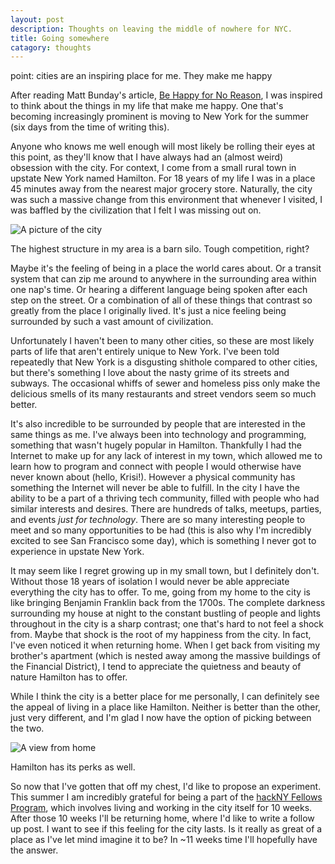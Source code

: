 ```yaml
---
layout: post
description: Thoughts on leaving the middle of nowhere for NYC.
title: Going somewhere
catagory: thoughts
---
```

point: cities are an inspiring place for me. They make me happy

After reading Matt Bunday's article, [Be Happy for No Reason](http://zencephalon.com/be-happy-for-no-reason.html), I was inspired to think about the things in my life that make me happy. One that's becoming increasingly prominent is moving to New York for the summer (six days from the time of writing this).

Anyone who knows me well enough will most likely be rolling their eyes at this point, as they'll know that I have always had an (almost weird) obsession with the city. For context, I come from a small rural town in upstate New York named Hamilton. For 18 years of my life I was in a place 45 minutes away from the nearest major grocery store. Naturally, the city was such a massive change from this environment that whenever I visited, I was baffled by the civilization that I felt I was missing out on.

![A picture of the city](http://stevegattuso.me/photos/IMG_0599.jpg)
<div class="caption">
The highest structure in my area is a barn silo. Tough competition, right?
</div>

Maybe it's the feeling of being in a place the world cares about. Or a transit system that can zip me around to anywhere in the surrounding area within one nap's time. Or hearing a different language being spoken after each step on the street. Or a combination of all of these things that contrast so greatly from the place I originally lived. It's just a nice feeling being surrounded by such a vast amount of civilization.

Unfortunately I haven't been to many other cities, so these are most likely parts of life that aren't entirely unique to New York. I've been told repeatedly that New York is a disgusting shithole compared to other cities, but there's something I love about the nasty grime of its streets and subways. The occasional whiffs of sewer and homeless piss only make the delicious smells of its many restaurants and street vendors seem so much better. 

It's also incredible to be surrounded by people that are interested in the same things as me. I've always been into technology and programming, something that wasn't hugely popular in Hamilton. Thankfully I had the Internet to make up for any lack of interest in my town, which allowed me to learn how to program and connect with people I would otherwise have never known about (hello, Krisi!). However a physical community has something the Internet will never be able to fulfill. In the city I have the ability to be a part of a thriving tech community, filled with people who had similar interests and desires. There are hundreds of talks, meetups, parties, and events *just for technology*. There are so many interesting people to meet and so many opportunities to be had (this is also why I'm incredibly excited to see San Francisco some day), which is something I never got to experience in upstate New York.

It may seem like I regret growing up in my small town, but I definitely don't. Without those 18 years of isolation I would never be able appreciate everything the city has to offer. To me, going from my home to the city is like bringing Benjamin Franklin back from the 1700s. The complete darkness surrounding my house at night to the constant bustling of people and lights throughout in the city is a sharp contrast; one that's hard to not feel a shock from. Maybe that shock is the root of my happiness from the city. In fact, I've even noticed it when returning home. When I get back from visiting my brother's apartment (which is nested away among the massive buildings of the Financial District), I tend to appreciate the quietness and beauty of nature Hamilton has to offer. 

While I think the city is a better place for me personally, I can definitely see the appeal of living in a place like Hamilton. Neither is better than the other, just very different, and I'm glad I now have the option of picking between the two.

![A view from home](http://stevegattuso.me/photos/IMG_2367.JPG)
<div class="caption">
Hamilton has its perks as well.
</div>

So now that I've gotten that off my chest, I'd like to propose an experiment. This summer I am incredibly grateful for being a part of the [hackNY Fellows Program](http://apply.hackny.org), which involves living and working in the city itself for 10 weeks. After those 10 weeks I'll be returning home, where I'd like to write a follow up post. I want to see if this feeling for the city lasts. Is it really as great of a place as I've let mind imagine it to be? In ~11 weeks time I'll hopefully have the answer.
